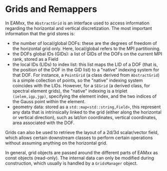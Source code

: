 # Grids and Remappers

In EAMxx, the `AbstractGrid` is an interface used to access information regarding
the horizontal and vertical discretization. The most important information that
the grid stores is:

* the number of local/global DOFs: these are the degrees of freedom of the
  horizontal grid only. Here, local/global refers to the MPI partitioning.
* the DOFs global IDs (GIDs): a list of GIDs of the DOFs on the current MPI rank,
  stored as a Field
* the local IDs (LIDs) to index list: this list maps the LID of a DOF (that is,
  the position of the DOF in the GID list) to a "native" indexing system for that
  DOF. For instance, a `PointGrid` (a class derived from `AbstractGrid`) is a
  simple collection of points, so the "native" indexing system coincides with the
  LIDs. However, for a `SEGrid` (a derived class, for spectral element grids),
  the "native" indexing is a triplet `(ielem,igp,jgp)`, specifying the element
  index, and the two indices of the Gauss point within the element.
* geometry data: stored as a `std::map<std::string,Field>`, this represent any
  data that is intrinsically linked to the grid (either along the horizontal or
  vertical direction), such as lat/lon coordinates, vertical coordinates, area
  associated with the DOF.

Grids can also be used to retrieve the layout of a 2d/3d scalar/vector field,
which allows certain downstream classes to perform certain operations without
assuming anything on the horizontal grid.

In general, grid objects are passed around the different parts of EAMxx as const
objects (read-only). The internal data can only be modified during construction,
which usually is handled by a `GridsManager` object.

